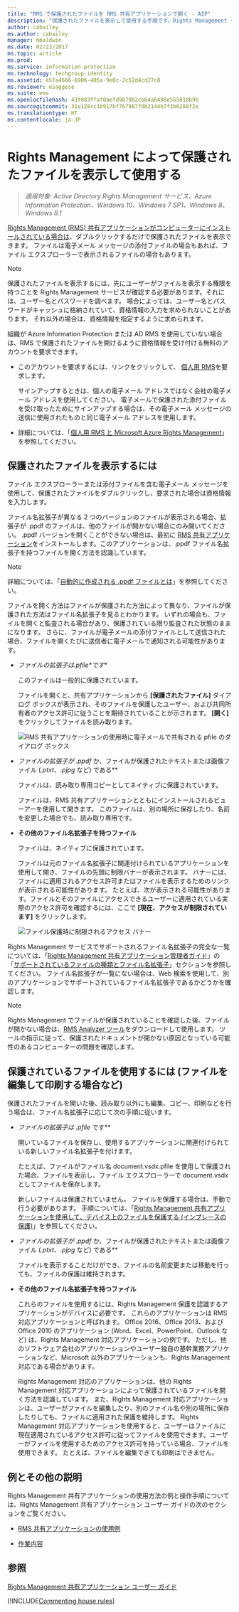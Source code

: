 ```yaml
---
title: "RMS で保護されたファイルを RMS 共有アプリケーションで開く - AIP"
description: "保護されたファイルを表示して使用する手順です。Rights Management (RMS) 共有アプリケーションがインストールされている必要があります。"
author: cabailey
ms.author: cabailey
manager: mbaldwin
ms.date: 02/23/2017
ms.topic: article
ms.prod: 
ms.service: information-protection
ms.technology: techgroup-identity
ms.assetid: e5fa4666-6906-405a-9e0c-2c52d4cd27c8
ms.reviewer: esaggese
ms.suite: ems
ms.openlocfilehash: 43f083ffaf8aefd9b79b2cb64a6408e565818b9b
ms.sourcegitcommit: 31e128cc1b917bf767987f0b2144b7f3b6288f2e
ms.translationtype: HT
ms.contentlocale: ja-JP
---
```

# <a name="view-and-use-files-that-have-been-protected-by-rights-management"></a>Rights Management によって保護されたファイルを表示して使用する

>*適用対象: Active Directory Rights Management サービス、Azure Information Protection、Windows 10、Windows 7 SP1、Windows 8、Windows 8.1*

[Rights Management (RMS) 共有アプリケーションがコンピューターにインストールされている場合は](install-sharing-app.md)、ダブルクリックするだけで保護されたファイルを表示できます。 ファイルは電子メール メッセージの添付ファイルの場合もあれば、ファイル エクスプローラーで表示されるファイルの場合もあります。

> [!NOTE]
> 保護されたファイルを表示するには、先にユーザーがファイルを表示する権限を持つことを Rights Management サービスが確認する必要があります。それには、ユーザー名とパスワードを調べます。 場合によっては、ユーザー名とパスワードがキャッシュに格納されていて、資格情報の入力を求められないことがあります。 それ以外の場合は、資格情報を指定するように求められます。
>
> 組織が Azure Information Protection または AD RMS を使用していない場合は、RMS で保護されたファイルを開けるように資格情報を受け付ける無料のアカウントを要求できます。
>
> -   このアカウントを要求するには、リンクをクリックして、 [個人用 RMS](http://go.microsoft.com/fwlink/?LinkId=309469)を要求します。
>
>     サインアップするときは、個人の電子メール アドレスではなく会社の電子メール アドレスを使用してください。 電子メールで保護された添付ファイルを受け取ったためにサインアップする場合は、その電子メール メッセージの送信に使用されたものと同じ電子メール アドレスを使用します。
> -   詳細については、「[個人用 RMS と Microsoft Azure Rights Management](../understand-explore/rms-for-individuals.md)」を参照してください。

## <a name="to-view-a-protected-file"></a>保護されたファイルを表示するには
ファイル エクスプローラーまたは添付ファイルを含む電子メール メッセージを使用して、保護されたファイルをダブルクリックし、要求された場合は資格情報を入力します。

ファイル名拡張子が異なる 2 つのバージョンのファイルが表示される場合、拡張子が .ppdf のファイルは、他のファイルが開かない場合にのみ開いてください。 .ppdf バージョンを開くことができない場合は、最初に [RMS 共有アプリケーション](install-sharing-app.md)をインストールします。このアプリケーションは、.ppdf ファイル名拡張子を持つファイルを開く方法を認識しています。

> [!NOTE]
> 詳細については、「[自動的に作成される .ppdf ファイルとは](sharing-app-dialog-box.md#whats-the-ppdf-file-thats-automatically-created)」を参照してください。

ファイルを開く方法はファイルが保護された方法によって異なり、ファイルが保護された方法はファイル名拡張子を見るとわかります。 いずれの場合も、ファイルを開くと監査される場合があり、保護されている限り監査された状態のままになります。 さらに、ファイルが電子メールの添付ファイルとして送信された場合、ファイルを開くたびに送信者に電子メールで通知される可能性があります。

- **ファイルの拡張子は*.pfile*です**

    このファイルは一般的に保護されています。

    ファイルを開くと、共有アプリケーションから **[保護されたファイル]** ダイアログ ボックスが表示され、そのファイルを保護したユーザー、および共同所有者のアクセス許可に従うことを期待されていることが示されます。 **[開く]** をクリックしてファイルを読み取ります。

    ![RMS 共有アプリケーションの使用時に電子メールで共有される pfile のダイアログ ボックス](../media/ADRMS_MSRMSApp_PfilePermission.png)

- **ファイルの拡張子が* .ppdf* か、ファイルが保護されたテキストまたは画像ファイル (*.ptxt*、*.pjpg* など) である**

    ファイルは、読み取り専用コピーとしてネイティブに保護されています。

    ファイルは、RMS 共有アプリケーションとともにインストールされるビューアーを使用して開きます。 このファイルは、別の場所に保存したり、名前を変更した場合でも、読み取り専用です。

- **その他のファイル名拡張子を持つファイル**

    ファイルは、ネイティブに保護されています。

    ファイルは元のファイル名拡張子に関連付けられているアプリケーションを使用して開き、ファイルの先頭に制限バナーが表示されます。 バナーには、ファイルに適用されるアクセス許可またはファイルを表示するためのリンクが表示される可能性があります。 たとえば、次が表示される可能性があります。ファイルとそのファイルにアクセスできるユーザーに適用されている実際のアクセス許可を確認するには、ここで **[現在、アクセスが制限されています]** をクリックします。

    ![ファイル保護時に制限されるアクセス バナー](../media/ADRMS_MSRMSApp_RestrictedAccess.png)



Rights Management サービスでサポートされるファイル名拡張子の完全な一覧については、「[Rights Management 共有アプリケーション管理者ガイド](sharing-app-admin-guide.md)」の「[サポートされているファイルの種類とファイル名拡張子](sharing-app-admin-guide-technical.md#supported-file-types-and-file-name-extensions)」セクションを参照してください。 ファイル名拡張子が一覧にない場合は、Web 検索を使用して、別のアプリケーションでサポートされているファイル名拡張子であるかどうかを確認します。

> [!NOTE]
> Rights Management でファイルが保護されていることを確認した後、ファイルが開かない場合は、[RMS Analyzer ツール](https://www.microsoft.com/en-us/download/details.aspx?id=46437)をダウンロードして使用します。 ツールの指示に従って、保護されたドキュメントが開かない原因となっている可能性のあるコンピューターの問題を確認します。

## <a name="to-use-files-that-have-been-protected-for-example-edit-and-print-the-file"></a>保護されているファイルを使用するには (ファイルを編集して印刷する場合など)
保護されたファイルを開いた後、読み取り以外にも編集、コピー、印刷などを行う場合は、ファイル名拡張子に応じて次の手順に従います。

- **ファイルの拡張子は* .pfile* です**

    開いているファイルを保存し、使用するアプリケーションに関連付けられている新しいファイル名拡張子を付けます。

    たとえば、ファイルがファイル名 document.vsdx.pfile を使用して保護された場合、ファイルを表示し、ファイル エクスプローラーで document.vsdx としてファイルを保存します。

    新しいファイルは保護されていません。 ファイルを保護する場合は、手動で行う必要があります。 手順については、「[Rights Management 共有アプリケーションを使用して、デバイス上のファイルを保護する (インプレースの保護)](sharing-app-protect-in-place.md)」を参照してください。

- **ファイルの拡張子が* .ppdf* か、ファイルが保護されたテキストまたは画像ファイル (*.ptxt*、*.pjpg* など) である**

    ファイルを表示することだけができ、ファイルの名前変更または移動を行っても、ファイルの保護は維持されます。

- **その他のファイル名拡張子を持つファイル**

    これらのファイルを使用するには、Rights Management 保護を認識するアプリケーションがデバイスに必要です。 これらのアプリケーションは RMS 対応アプリケーションと呼ばれます。 Office 2016、Office 2013、および Office 2010 のアプリケーション (Word、Excel、PowerPoint、Outlook など) は、Rights Management 対応アプリケーションの例です。 ただし、他のソフトウェア会社のアプリケーションやユーザー独自の基幹業務アプリケーションなど、Microsoft 以外のアプリケーションも、Rights Management 対応である場合があります。

    Rights Management 対応のアプリケーションは、他の Rights Management 対応アプリケーションによって保護されているファイルを開く方法を認識しています。 また、Rights Management 対応アプリケーションは、ユーザーがファイルを編集したり、別のファイル名や別の場所に保存したりしても、ファイルに適用された保護を維持します。 Rights Management 対応アプリケーションを使用すると、ユーザーはファイルに現在適用されているアクセス許可に従ってファイルを使用できます。ユーザーがファイルを使用するためのアクセス許可を持っている場合、ファイルを使用できます。 たとえば、ファイルを編集できても印刷はできません。


## <a name="examples-and-other-instructions"></a>例とその他の説明
Rights Management 共有アプリケーションの使用方法の例と操作手順については、Rights Management 共有アプリケーション ユーザー ガイドの次のセクションをご覧ください。

-   [RMS 共有アプリケーションの使用例](sharing-app-user-guide.md#examples-for-using-the-rms-sharing-application)

-   [作業内容](sharing-app-user-guide.md#what-do-you-want-to-do)

## <a name="see-also"></a>参照
[Rights Management 共有アプリケーション ユーザー ガイド](sharing-app-user-guide.md)

[!INCLUDE[Commenting house rules](../includes/houserules.md)]